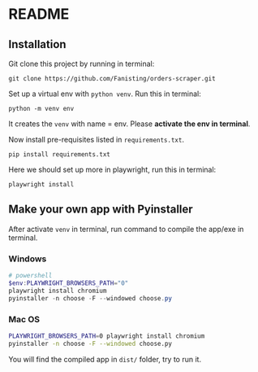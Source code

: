 # README

## Installation

Git clone this project by running in terminal:

```
git clone https://github.com/Fanisting/orders-scraper.git
```

Set up a virtual env with `python venv`. Run this in terminal:

```
python -m venv env
```

It creates the `venv` with name = env. Please **activate the env in terminal**. 

Now install pre-requisites listed in `requirements.txt`.

```
pip install requirements.txt
```

Here we should set up more in playwright, run this in terminal:

```
playwright install
```

## Make your own app with Pyinstaller

After activate `venv` in terminal, run command to compile the app/exe in terminal.

### Windows

```powershell
# powershell
$env:PLAYWRIGHT_BROWSERS_PATH="0" 
playwright install chromium
pyinstaller -n choose -F --windowed choose.py
```

### Mac OS

```bash
PLAYWRIGHT_BROWSERS_PATH=0 playwright install chromium
pyinstaller -n choose -F --windowed choose.py
```

You will find the compiled app in `dist/` folder, try to run it. 

